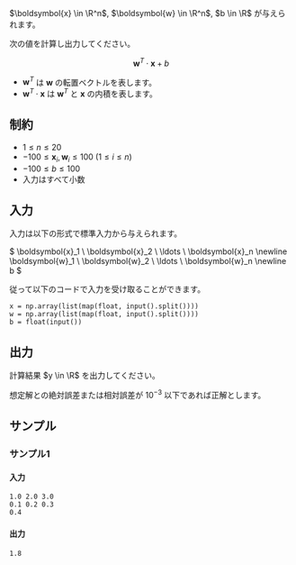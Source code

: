$\boldsymbol{x} \in \R^n$, $\boldsymbol{w} \in \R^n$, $b \in \R$ が与えられます。

次の値を計算し出力してください。

$$
\boldsymbol{w}^T \cdot \boldsymbol{x} + b
$$

- $\boldsymbol{w}^T$ は $\boldsymbol{w}$ の転置ベクトルを表します。
- $\boldsymbol{w}^T \cdot \boldsymbol{x}$ は $\boldsymbol{w}^T$ と $\boldsymbol{x}$ の内積を表します。

## 制約
- $1 \leq n \leq 20$
- $-100 \leq \boldsymbol{x}_i, \boldsymbol{w}_i \leq 100$ ($1 \leq i \leq n$)
- $-100 \leq b \leq 100$
- 入力はすべて小数

## 入力
入力は以下の形式で標準入力から与えられます。

$
\boldsymbol{x}_1 \ \boldsymbol{x}_2 \ \ldots \ \boldsymbol{x}_n
\newline
\boldsymbol{w}_1 \ \boldsymbol{w}_2 \ \ldots \ \boldsymbol{w}_n
\newline
b
$

従って以下のコードで入力を受け取ることができます。
```python3
x = np.array(list(map(float, input().split())))
w = np.array(list(map(float, input().split())))
b = float(input())
```

## 出力
計算結果 $y \in \R$ を出力してください。

想定解との絶対誤差または相対誤差が $10^{-3}$ 以下であれば正解とします。

## サンプル
### サンプル1
#### 入力
```plaintext
1.0 2.0 3.0
0.1 0.2 0.3
0.4
```

#### 出力
```plaintext
1.8
```
